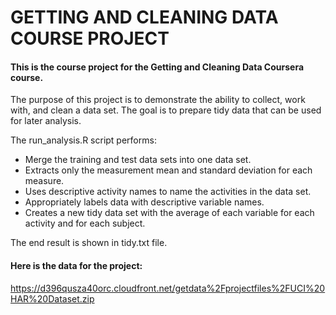 # GETTING AND CLEANING DATA COURSE PROJECT 

#### This is the course project for the Getting and Cleaning Data Coursera course. 

The purpose of this project is to demonstrate the ability to collect, work with, and clean a data set. 
The goal is to prepare tidy data that can be used for later analysis. 

The run_analysis.R script performs:

* Merge the training and test data sets into one data set. 
* Extracts only the measurement mean and standard deviation for each measure.
* Uses descriptive activity names to name the activities in the data set. 
* Appropriately labels data with descriptive variable names. 
* Creates a new tidy data set with the average of each variable for each activity and for each subject. 

The end result is shown in tidy.txt file. 


#### Here is the data for the project:
<https://d396qusza40orc.cloudfront.net/getdata%2Fprojectfiles%2FUCI%20HAR%20Dataset.zip>

